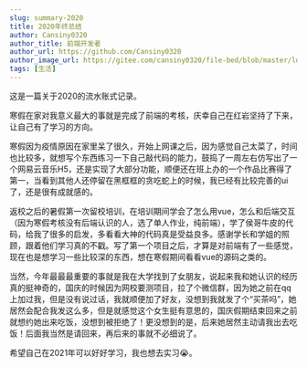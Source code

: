 ```yaml
---
slug: summary-2020
title: 2020年终总结
author: Cansiny0320
author_title: 前端开发者
author_url: https://github.com/Cansiny0320
author_image_url: https://gitee.com/cansiny0320/file-bed/blob/master/logo.jpgssig=EvXmyu%2FXsX
tags: [生活]
---
```


这是一篇关于2020的流水账式记录。

<!--truncate-->

寒假在家对我意义最大的事就是完成了前端的考核，庆幸自己在红岩坚持了下来，让自己有了学习的方向。

寒假因为疫情原因在家里呆了很久，开始上网课之后，因为感觉自己太菜了，时间也比较多，就想写个东西练习一下自己敲代码的能力，鼓捣了一周左右仿写出了一个网易云音乐H5，还是实现了大部分功能，顺便还在班上办的一个作品比赛得了第一，当看到其他人还停留在黑框框的贪吃蛇上的时候，我已经有比较完善的ui了，还是很有成就感的。

返校之后的暑假第一次留校培训，在培训期间学会了怎么用vue，怎么和后端交互（因为寒假考核没有后端认识的人，选了单人作业，纯前端），学了侯哥牛皮的代码，给我了很多的启发，多看看大神的代码真是受益良多。感谢学长和学姐的照顾，跟着他们学习真的不戳。写了第一个项目之后，才算是对前端有了一些感觉，现在也是想学习一些比较深的东西，想在寒假期间看看vue的源码之类的。

当然，今年最最最重要的事就是我在大学找到了女朋友，说起来我和她认识的经历真的挺神奇的，国庆的时候因为网校要测项目，拉了个微信群，因为她之前在qq上加过我，但是没有说过话，我就顺便加了好友，没想到我就发了个“买茶吗”，她居然会配合我发这么多，但是就感觉这个女生挺有意思的，国庆假期结束回来之前就想约她出来吃饭，没想到被拒绝了！更没想到的是，后来她居然主动请我出去吃饭！后面我当然是请回来，再后来的事就不必细说了。

希望自己在2021年可以好好学习，我也想去实习😭。